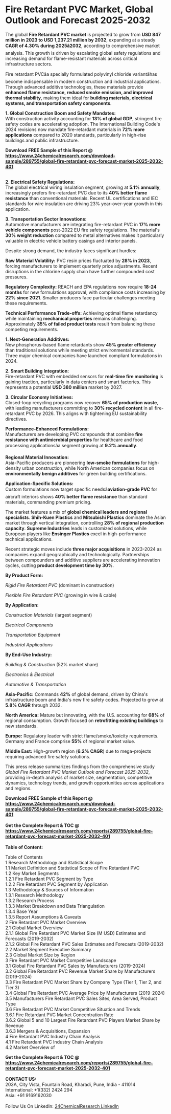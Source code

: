 <h1>Fire Retardant PVC Market, Global Outlook and Forecast 2025-2032</h1><p>The global <strong>Fire Retardant PVC market</strong> is projected to grow from <strong>USD 847 million in 2023 to USD 1,237.21 million by 2032</strong>, expanding at a steady <strong>CAGR of 4.30% during 2025â2032</strong>, according to comprehensive market analysis. This growth is driven by escalating global safety regulations and increasing demand for flame-resistant materials across critical infrastructure sectors.</p><p>Fire retardant PVCâa specially formulated polyvinyl chloride variantâhas become indispensable in modern construction and industrial applications. Through advanced additive technologies, these materials provide <strong>enhanced flame resistance, reduced smoke emission, and improved thermal stability</strong>, making them ideal for <strong>building materials, electrical systems, and transportation safety components</strong>.</p><p><strong>1. Global Construction Boom and Safety Mandates:</strong><br>
With construction activity accounting for <strong>13% of global GDP</strong>, stringent fire safety codes are accelerating adoption. The International Building Code's 2024 revisions now mandate fire-retardant materials in <strong>72% more applications</strong> compared to 2020 standards, particularly in high-rise buildings and public infrastructure.</p><div><b>Download FREE Sample of this Report @ 
            <a href="https://www.24chemicalresearch.com/download-sample/289755/global-fire-retardant-pvc-forecast-market-2025-2032-401">
            https://www.24chemicalresearch.com/download-sample/289755/global-fire-retardant-pvc-forecast-market-2025-2032-401</a></b></div><br><p><strong>2. Electrical Safety Regulations:</strong><br>
The global electrical wiring insulation segment, growing at <strong>5.1% annually</strong>, increasingly prefers fire-retardant PVC due to its <strong>40% better flame resistance</strong> than conventional materials. Recent UL certifications and IEC standards for wire insulation are driving 23% year-over-year growth in this application.</p><p><strong>3. Transportation Sector Innovations:</strong><br>
Automotive manufacturers are integrating fire-retardant PVC in <strong>17% more vehicle components</strong> post-2022 EU fire safety regulations. The material's <strong>30% weight reduction</strong> compared to metal alternatives makes it particularly valuable in electric vehicle battery casings and interior panels.</p><p>Despite strong demand, the industry faces significant hurdles:</p><p><strong>Raw Material Volatility:</strong> PVC resin prices fluctuated by <strong>28% in 2023</strong>, forcing manufacturers to implement quarterly price adjustments. Recent disruptions in the chlorine supply chain have further compounded cost pressures.</p><p><strong>Regulatory Complexity:</strong> REACH and EPA regulations now require <strong>18-24 months</strong> for new formulations approval, with compliance costs increasing by <strong>22% since 2021</strong>. Smaller producers face particular challenges meeting these requirements.</p><p><strong>Technical Performance Trade-offs:</strong> Achieving optimal flame retardancy while maintaining <strong>mechanical properties</strong> remains challenging. Approximately <strong>35% of failed product tests</strong> result from balancing these competing requirements.</p><p><strong>1. Next-Generation Additives:</strong><br>
New phosphorus-based flame retardants show <strong>45% greater efficiency</strong> than traditional solutions while meeting strict environmental standards. Three major chemical companies have launched compliant formulations in 2024.</p><p><strong>2. Smart Building Integration:</strong><br>
Fire-retardant PVC with embedded sensors for <strong>real-time fire monitoring</strong> is gaining traction, particularly in data centers and smart factories. This represents a potential <strong>USD 380 million</strong> market by 2027.</p><p><strong>3. Circular Economy Initiatives:</strong><br>
Closed-loop recycling programs now recover <strong>65% of production waste</strong>, with leading manufacturers committing to <strong>30% recycled content</strong> in all fire-retardant PVC by 2026. This aligns with tightening EU sustainability directives.</p><p><strong>Performance-Enhanced Formulations:</strong><br>
        Manufacturers are developing PVC compounds that combine <strong>fire resistance with antimicrobial properties</strong> for healthcare and food processing applicationsâa segment growing at <strong>9.2% annually</strong>.</p><p><strong>Regional Material Innovation:</strong><br>
        Asia-Pacific producers are pioneering <strong>low-smoke formulations</strong> for high-density urban construction, while North American companies focus on <strong>environmentally benign additives</strong> for green building certifications.</p><p><strong>Application-Specific Solutions:</strong><br>
        Custom formulations now target specific needsâ<strong>aviation-grade PVC</strong> for aircraft interiors shows <strong>40% better flame resistance</strong> than standard materials, commanding premium pricing.</p><p>The market features a mix of <strong>global chemical leaders and regional specialists</strong>. <strong>Shih-Kuen Plastics</strong> and <strong>Mitsubishi Plastics</strong> dominate the Asian market through vertical integration, controlling <strong>28% of regional production capacity</strong>. <strong>Supreme Industries</strong> leads in customized solutions, while European players like <strong>Ensinger Plastics</strong> excel in high-performance technical applications.</p><p>Recent strategic moves include <strong>three major acquisitions</strong> in 2023-2024 as companies expand geographically and technologically. Partnerships between compounders and additive suppliers are accelerating innovation cycles, cutting <strong>product development time by 30%</strong>.</p><p><strong>By Product Form:</strong></p><p><em>Rigid Fire Retardant PVC</em> (dominant in construction)</p><p><em>Flexible Fire Retardant PVC</em> (growing in wire &amp; cable)</p><p><strong>By Application:</strong></p><p><em>Construction Materials</em> (largest segment)</p><p><em>Electrical Components</em></p><p><em>Transportation Equipment</em></p><p><em>Industrial Applications</em></p><p><strong>By End-Use Industry:</strong></p><p><em>Building &amp; Construction</em> (52% market share)</p><p><em>Electronics &amp; Electrical</em></p><p><em>Automotive &amp; Transportation</em></p><p><strong>Asia-Pacific:</strong> Commands <strong>42%</strong> of global demand, driven by China's infrastructure boom and India's new fire safety codes. Projected to grow at <strong>5.8% CAGR</strong> through 2032.</p><p><strong>North America:</strong> Mature but innovating, with the U.S. accounting for <strong>68%</strong> of regional consumption. Growth focused on <strong>retrofitting existing buildings</strong> to new standards.</p><p><strong>Europe:</strong> Regulatory leader with strict flame/smoke/toxicity requirements. Germany and France comprise <strong>55%</strong> of regional market value.</p><p><strong>Middle East:</strong> High-growth region (<strong>6.2% CAGR</strong>) due to mega-projects requiring advanced fire safety solutions.</p><p>This press release summarizes findings from the comprehensive study <em>Global Fire Retardant PVC Market Outlook and Forecast 2025-2032</em>, providing in-depth analysis of market size, segmentation, competitive dynamics, technology trends, and growth opportunities across applications and regions.</p><div><b>Download FREE Sample of this Report @ 
            <a href="https://www.24chemicalresearch.com/download-sample/289755/global-fire-retardant-pvc-forecast-market-2025-2032-401">
            https://www.24chemicalresearch.com/download-sample/289755/global-fire-retardant-pvc-forecast-market-2025-2032-401</a></b></div><br><div><b>Get the Complete Report & TOC @ 
            <a href="https://www.24chemicalresearch.com/reports/289755/global-fire-retardant-pvc-forecast-market-2025-2032-401">
            https://www.24chemicalresearch.com/reports/289755/global-fire-retardant-pvc-forecast-market-2025-2032-401</a></b></div><br>
            <b>Table of Content:</b><p>Table of Contents<br />
1 Research Methodology and Statistical Scope<br />
1.1 Market Definition and Statistical Scope of Fire Retardant PVC<br />
1.2 Key Market Segments<br />
1.2.1 Fire Retardant PVC Segment by Type<br />
1.2.2 Fire Retardant PVC Segment by Application<br />
1.3 Methodology & Sources of Information<br />
1.3.1 Research Methodology<br />
1.3.2 Research Process<br />
1.3.3 Market Breakdown and Data Triangulation<br />
1.3.4 Base Year<br />
1.3.5 Report Assumptions & Caveats<br />
2 Fire Retardant PVC Market Overview<br />
2.1 Global Market Overview<br />
2.1.1 Global Fire Retardant PVC Market Size (M USD) Estimates and Forecasts (2019-2032)<br />
2.1.2 Global Fire Retardant PVC Sales Estimates and Forecasts (2019-2032)<br />
2.2 Market Segment Executive Summary<br />
2.3 Global Market Size by Region<br />
3 Fire Retardant PVC Market Competitive Landscape<br />
3.1 Global Fire Retardant PVC Sales by Manufacturers (2019-2024)<br />
3.2 Global Fire Retardant PVC Revenue Market Share by Manufacturers (2019-2024)<br />
3.3 Fire Retardant PVC Market Share by Company Type (Tier 1, Tier 2, and Tier 3)<br />
3.4 Global Fire Retardant PVC Average Price by Manufacturers (2019-2024)<br />
3.5 Manufacturers Fire Retardant PVC Sales Sites, Area Served, Product Type<br />
3.6 Fire Retardant PVC Market Competitive Situation and Trends<br />
3.6.1 Fire Retardant PVC Market Concentration Rate<br />
3.6.2 Global 5 and 10 Largest Fire Retardant PVC Players Market Share by Revenue<br />
3.6.3 Mergers & Acquisitions, Expansion<br />
4 Fire Retardant PVC Industry Chain Analysis<br />
4.1 Fire Retardant PVC Industry Chain Analysis<br />
4.2 Market Overview of</p><div><b>Get the Complete Report & TOC @ 
            <a href="https://www.24chemicalresearch.com/reports/289755/global-fire-retardant-pvc-forecast-market-2025-2032-401">
            https://www.24chemicalresearch.com/reports/289755/global-fire-retardant-pvc-forecast-market-2025-2032-401</a></b></div><br><b>CONTACT US:</b><br>
            203A, City Vista, Fountain Road, Kharadi, Pune, India - 411014<br>
            International: +1(332) 2424 294<br>
            Asia: +91 9169162030 <br><br>
            Follow Us On LinkedIn: <a href="https://www.linkedin.com/company/24chemicalresearch/">24ChemicalResearch LinkedIn</a>